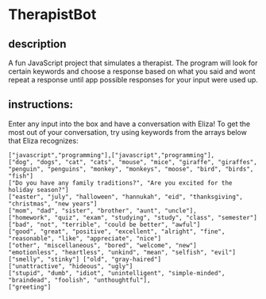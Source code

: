 # TherapistBot
## description
A fun JavaScript project that simulates a therapist. The program will look for certain keywords and choose a response based on what you said and wont repeat a response until app possible responses for your input were used up.
## instructions: 
Enter any input into the box and have a conversation with Eliza! 
To get the most out of your conversation, try using keywords from the arrays below that Eliza recognizes: 
```
["javascript","programming"],["javascript","programming"],
["dog", "dogs", "cat", "cats", "mouse", "mice", "giraffe", "giraffes", "penguin", "penguins", "monkey", "monkeys", "moose", "bird", "birds", "fish"]
["Do you have any family traditions?", "Are you excited for the holiday season?"]
["easter", "july", "halloween", "hannukah", "eid", "thanksgiving", "christmas", "new years"]
["mom", "dad", "sister", "brother", "aunt", "uncle"],
["homework", "quiz", "exam", "studying", "study", "class", "semester"]
["bad", "not", "terrible", "could be better", "awful"]
["good", "great", "positive", "excellent", "alright", "fine", "reasonable", "like", "appreciate", "nice"]
["other", "miscellaneous", "bored", "welcome", "new"]
"emotionless", "heartless", "unkind", "mean", "selfish", "evil"]
["smelly", "stinky"] ["old", "gray-haired"]
["unattractive", "hideous", "ugly"]
["stupid", "dumb", "idiot", "unintelligent", "simple-minded", "braindead", "foolish", "unthoughtful"],
["greeting"]
```
